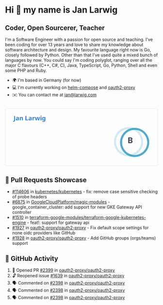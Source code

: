 # Hi 👋 my name is Jan Larwig

## Coder, Open Sourcerer, Teacher

I'm a Software Engineer with a passion for open source and teaching. I've been coding for over 13 years and love to share my knowledge about software architecture and design. My favourite language right now is Go, closely followed by Python. Other than that I've used quite a mixed bunch of languages by now. You could say I'm coding polyglot, ranging over all the major C flavours (C++, C#, C), Java, TypeScript, Go, Python, Shell and even some PHP and Ruby.

- 🌍 I'm based in Germany (for now)
- 💻 I'm currently working on [helm-compose](https://seacrew.github.io/helm-compose/) and [oauth2-proxy](https://github.com/oauth2-proxy/oauth2-proxy)
- ✉️ You can contact me at [jan@larwig.com](mailto:jan@larwig.com)

<br>

<a href="https://github.com/anuraghazra/github-readme-stats">
  <picture>
    <source
      srcset="https://raw.githubusercontent.com/tuunit/tuunit/main/general_dark.svg" 
      media="(prefers-color-scheme: dark)" 
    />
    <source
      srcset="https://raw.githubusercontent.com/tuunit/tuunit/main/general_light.svg" 
      media="(prefers-color-scheme: light), (prefers-color-scheme: no-preference)" 
    />
    <img src="https://raw.githubusercontent.com/tuunit/tuunit/main/general_light.svg" />
  </picture>
</a>

## 🔧 Pull Requests Showcase

- [#114606](https://github.com/kubernetes/kubernetes/issues/114606) in [kubernetes/kubernetes](https://github.com/kubernetes/kubernetes) - fix: remove case sensitive checking of probe headers
- [#6875](https://github.com/GoogleCloudPlatform/magic-modules/pull/6875) in [GoogleCloudPlatform/magic-modules](https://github.com/GoogleCloudPlatform/magic-modules) - google_container_cluster: add support for new GKE Gateway API controller
- [#1510](https://github.com/terraform-google-modules/terraform-google-kubernetes-engine/pull/1510) in [terraform-google-modules/terraform-google-kubernetes-engine](https://github.com/terraform-google-modules/terraform-google-kubernetes-engine) - feat!: support for gateway api
- [#1927](https://github.com/oauth2-proxy/oauth2-proxy/issues/1927) in [oauth2-proxy/oauth2-proxy](https://github.com/oauth2-proxy/oauth2-proxy) - Fix default scope settings for none oidc providers like GitHub
- [#1928](https://github.com/oauth2-proxy/oauth2-proxy/issues/1928) in [oauth2-proxy/oauth2-proxy](https://github.com/oauth2-proxy/oauth2-proxy) - Add GitHub groups (orgs/teams) support

## 🔔 GitHub Activity

<!--START_SECTION:activity-->
1. 💪 Opened PR [#2399](https://github.com/oauth2-proxy/oauth2-proxy/pull/2399) in [oauth2-proxy/oauth2-proxy](https://github.com/oauth2-proxy/oauth2-proxy)
2. 🔓 Reopened issue [#1639](https://github.com/oauth2-proxy/oauth2-proxy/issues/1639) in [oauth2-proxy/oauth2-proxy](https://github.com/oauth2-proxy/oauth2-proxy)
3. 🗣 Commented on [#2398](https://github.com/oauth2-proxy/oauth2-proxy/issues/2398#issuecomment-1901968429) in [oauth2-proxy/oauth2-proxy](https://github.com/oauth2-proxy/oauth2-proxy)
4. 🗣 Commented on [#2398](https://github.com/oauth2-proxy/oauth2-proxy/issues/2398#issuecomment-1901965748) in [oauth2-proxy/oauth2-proxy](https://github.com/oauth2-proxy/oauth2-proxy)
5. 🗣 Commented on [#2398](https://github.com/oauth2-proxy/oauth2-proxy/issues/2398#issuecomment-1901964574) in [oauth2-proxy/oauth2-proxy](https://github.com/oauth2-proxy/oauth2-proxy)
<!--END_SECTION:activity-->
